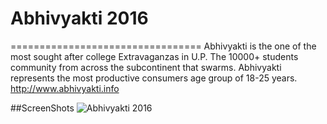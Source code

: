 # Abhivyakti 2016
=================================
Abhivyakti is the one of the most sought after college Extravaganzas in U.P. The 10000+ students community from across the subcontinent that swarms. Abhivyakti represents the most productive consumers age group of 18-25 years. 
http://www.abhivyakti.info

##ScreenShots
![Abhivyakti 2016](https://raw.githubusercontent.com/amarlearning/Abhivyakti_2016_official_website/master/img/abhivyakti.jpg)
